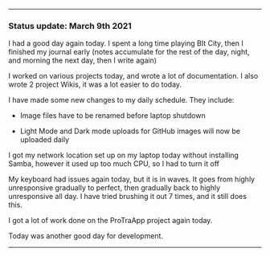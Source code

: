 ***

### Status update: March 9th 2021

I had a good day again today. I spent a long time playing BIt City, then I finished my journal early (notes accumulate for the rest of the day, night, and morning the next day, then I write again) 

I worked on various projects today, and wrote a lot of documentation. I also wrote 2 project Wikis, it was a lot easier to do today.

I have made some new changes to my daily schedule. They include:

* Image files have to be renamed before laptop shutdown

* Light Mode and Dark mode uploads for GitHub images will now be uploaded daily

I got my network location set up on my laptop today without installing Samba, however it used up too much CPU, so I had to turn it off

My keyboard had issues again today, but it is in waves. It goes from highly unresponsive gradually to perfect, then gradually back to highly unresponsive all day. I have tried brushing it out 7 times, and it still does this.

I got a lot of work done on the ProTraApp project again today.

Today was another good day for development.

***
